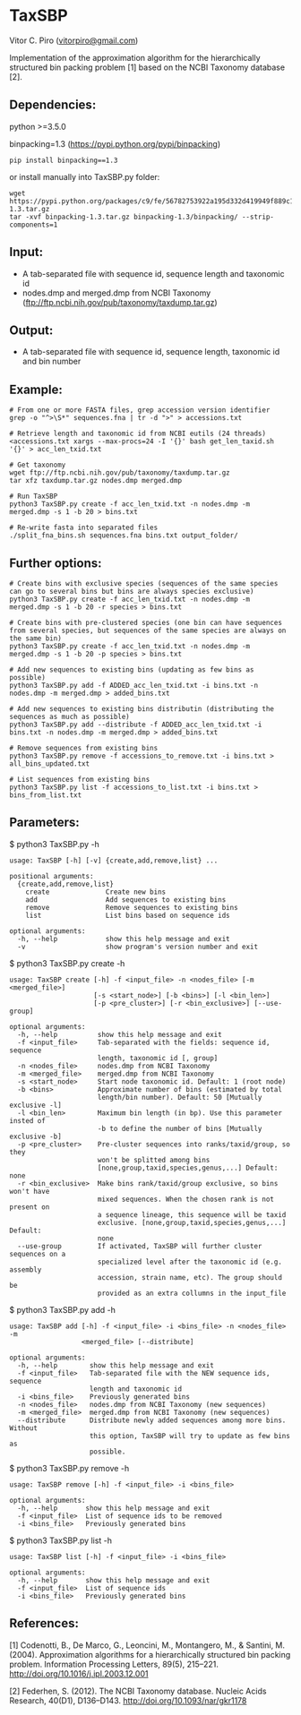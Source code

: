# TaxSBP

Vitor C. Piro (vitorpiro@gmail.com)

Implementation of the approximation algorithm for the hierarchically structured bin packing problem [1] based on the NCBI Taxonomy database [2].

Dependencies:
-------------

python >=3.5.0

binpacking=1.3 (https://pypi.python.org/pypi/binpacking)
 
	pip install binpacking==1.3

or install manually into TaxSBP.py folder:
	
	wget https://pypi.python.org/packages/c9/fe/56782753922a195d332d419949f889c1d59cab7b1780db2351bd8b99501c/binpacking-1.3.tar.gz
	tar -xvf binpacking-1.3.tar.gz binpacking-1.3/binpacking/ --strip-components=1
	
Input: 
------
 * A tab-separated file with sequence id, sequence length and taxonomic id 
 * nodes.dmp and merged.dmp from NCBI Taxonomy (ftp://ftp.ncbi.nih.gov/pub/taxonomy/taxdump.tar.gz)
	
Output:
-------
 * A tab-separated file with sequence id, sequence length, taxonomic id and bin number

Example:
--------

	# From one or more FASTA files, grep accession version identifier
	grep -o "^>\S*" sequences.fna | tr -d ">" > accessions.txt

	# Retrieve length and taxonomic id from NCBI eutils (24 threads)
	<accessions.txt xargs --max-procs=24 -I '{}' bash get_len_taxid.sh '{}' > acc_len_txid.txt

	# Get taxonomy
	wget ftp://ftp.ncbi.nih.gov/pub/taxonomy/taxdump.tar.gz
	tar xfz taxdump.tar.gz nodes.dmp merged.dmp

	# Run TaxSBP
	python3 TaxSBP.py create -f acc_len_txid.txt -n nodes.dmp -m merged.dmp -s 1 -b 20 > bins.txt
	
	# Re-write fasta into separated files 
	./split_fna_bins.sh sequences.fna bins.txt output_folder/

Further options:
----------------

	# Create bins with exclusive species (sequences of the same species can go to several bins but bins are always species exclusive)
	python3 TaxSBP.py create -f acc_len_txid.txt -n nodes.dmp -m merged.dmp -s 1 -b 20 -r species > bins.txt

	# Create bins with pre-clustered species (one bin can have sequences from several species, but sequences of the same species are always on the same bin)
	python3 TaxSBP.py create -f acc_len_txid.txt -n nodes.dmp -m merged.dmp -s 1 -b 20 -p species > bins.txt

	# Add new sequences to existing bins (updating as few bins as possible)
	python3 TaxSBP.py add -f ADDED_acc_len_txid.txt -i bins.txt -n nodes.dmp -m merged.dmp > added_bins.txt
	
	# Add new sequences to existing bins distributin (distributing the sequences as much as possible)
	python3 TaxSBP.py add --distribute -f ADDED_acc_len_txid.txt -i bins.txt -n nodes.dmp -m merged.dmp > added_bins.txt
	
	# Remove sequences from existing bins
	python3 TaxSBP.py remove -f accessions_to_remove.txt -i bins.txt > all_bins_updated.txt

	# List sequences from existing bins
	python3 TaxSBP.py list -f accessions_to_list.txt -i bins.txt > bins_from_list.txt
	
Parameters:
-----------

$ python3 TaxSBP.py -h

	usage: TaxSBP [-h] [-v] {create,add,remove,list} ...

	positional arguments:
	  {create,add,remove,list}
	    create              Create new bins
	    add                 Add sequences to existing bins
	    remove              Remove sequences to existing bins
	    list                List bins based on sequence ids

	optional arguments:
	  -h, --help            show this help message and exit
	  -v                    show program's version number and exit

  
$ python3 TaxSBP.py create -h

	usage: TaxSBP create [-h] -f <input_file> -n <nodes_file> [-m <merged_file>]
	                     [-s <start_node>] [-b <bins>] [-l <bin_len>]
	                     [-p <pre_cluster>] [-r <bin_exclusive>] [--use-group]

	optional arguments:
	  -h, --help          show this help message and exit
	  -f <input_file>     Tab-separated with the fields: sequence id, sequence
	                      length, taxonomic id [, group]
	  -n <nodes_file>     nodes.dmp from NCBI Taxonomy
	  -m <merged_file>    merged.dmp from NCBI Taxonomy
	  -s <start_node>     Start node taxonomic id. Default: 1 (root node)
	  -b <bins>           Approximate number of bins (estimated by total
	                      length/bin number). Default: 50 [Mutually exclusive -l]
	  -l <bin_len>        Maximum bin length (in bp). Use this parameter insted of
	                      -b to define the number of bins [Mutually exclusive -b]
	  -p <pre_cluster>    Pre-cluster sequences into ranks/taxid/group, so they
	                      won't be splitted among bins
	                      [none,group,taxid,species,genus,...] Default: none
	  -r <bin_exclusive>  Make bins rank/taxid/group exclusive, so bins won't have
	                      mixed sequences. When the chosen rank is not present on
	                      a sequence lineage, this sequence will be taxid
	                      exclusive. [none,group,taxid,species,genus,...] Default:
	                      none
	  --use-group         If activated, TaxSBP will further cluster sequences on a
	                      specialized level after the taxonomic id (e.g. assembly
	                      accession, strain name, etc). The group should be
	                      provided as an extra collumns in the input_file

$ python3 TaxSBP.py add -h

	usage: TaxSBP add [-h] -f <input_file> -i <bins_file> -n <nodes_file> -m
	                  <merged_file> [--distribute]

	optional arguments:
	  -h, --help        show this help message and exit
	  -f <input_file>   Tab-separated file with the NEW sequence ids, sequence
	                    length and taxonomic id
	  -i <bins_file>    Previously generated bins
	  -n <nodes_file>   nodes.dmp from NCBI Taxonomy (new sequences)
	  -m <merged_file>  merged.dmp from NCBI Taxonomy (new sequences)
	  --distribute      Distribute newly added sequences among more bins. Without
	                    this option, TaxSBP will try to update as few bins as
	                    possible.

$ python3 TaxSBP.py remove -h

	usage: TaxSBP remove [-h] -f <input_file> -i <bins_file>

	optional arguments:
	  -h, --help       show this help message and exit
	  -f <input_file>  List of sequence ids to be removed
	  -i <bins_file>   Previously generated bins	   

$ python3 TaxSBP.py list -h

	usage: TaxSBP list [-h] -f <input_file> -i <bins_file>

	optional arguments:
	  -h, --help       show this help message and exit
	  -f <input_file>  List of sequence ids
	  -i <bins_file>   Previously generated bins

References:
-----------

[1] Codenotti, B., De Marco, G., Leoncini, M., Montangero, M., & Santini, M. (2004). Approximation algorithms for a hierarchically structured bin packing problem. Information Processing Letters, 89(5), 215–221. http://doi.org/10.1016/j.ipl.2003.12.001

[2] Federhen, S. (2012). The NCBI Taxonomy database. Nucleic Acids Research, 40(D1), D136–D143. http://doi.org/10.1093/nar/gkr1178
